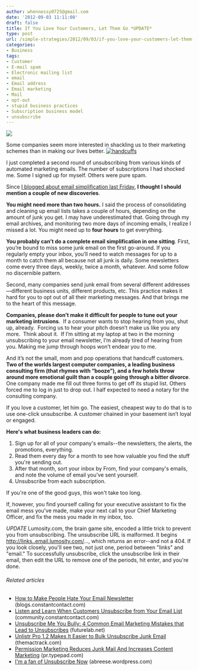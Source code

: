 ```yaml
---
author: whennessy0725@gmail.com
date: '2012-09-03 11:11:00'
draft: false
title: If You Love Your Customers, Let Them Go *UPDATE*
type: post
url: /simple-strategies/2012/09/03/if-you-love-your-customers-let-them-go
categories:
- Business
tags:
- Customer
- E-mail spam
- Electronic mailing list
- email
- Email address
- Email marketing
- Mail
- opt-out
- stupid business practices
- Subscription business model
- unsubscribe
---
```


![](http://static1.squarespace.com/static/56c87f52356fb0ec8c23c9b7/56d09050d9fd567b5dd38d8b/56d09059d9fd567b5dd38e36/1456509778561/handcuffs.jpg)

  



Some companies seem more interested in shackling us to their marketing schemes than in making our lives better.
[![handcuffs](http://journeymapp.com/simplestrategies/wp-content/uploads/2012/09/handcuffs_thumb.jpg)
](http://journeymapp.com/simplestrategies/wp-content/uploads/2012/09/handcuffs.jpg)




I just completed a second round of unsubscribing from various kinds of automated marketing emails. The number of subscriptions I had shocked me. Some I signed up for myself. Others were pure spam.




Since [I blogged about email simplification last Friday](/simple-strategies/2012/08/31/5-steps-to-simplify-your-email-life-this-weekend), **I thought I should mention a couple of new discoveries**.




**You might need more than two hours.** I said the process of consolidating and cleaning up email lists takes a couple of hours, depending on the amount of junk you get. I may have underestimated that. Going through my email archives, and monitoring two more days of incoming emails, I realize I missed a lot. You might need up to **four hours** to get everything.




**You probably can’t do a complete email simplification in one sitting**. First, you’re bound to miss some junk email on the first go-around. If you regularly empty your inbox, you’ll need to watch messages for up to a month to catch them all because not all junk is daily. Some newsletters come every three days, weekly, twice a month, whatever. And some follow no discernible pattern.




Second, many companies send junk email from several different addresses—different business units, different products, etc. This practice makes it hard for you to opt out of all their marketing messages. And that brings me to the heart of this message.




**Companies, please don’t make it difficult for people to tune out your marketing intrusions**.  If a consumer wants to stop hearing from you, shut up, already.  Forcing us to hear your pitch doesn’t make us like you any more.  Think about it.  If I’m sitting at my laptop at two in the morning unsubscribing to your email newsletter, I’m already tired of hearing from you. Making me jump through hoops won’t endear you to me.




And it’s not the small, mom and pop operations that handcuff customers. **Two of the worlds largest computer companies, a leading business consulting firm (that rhymes with “booze”), and a few hotels throw around more emotional guilt than a couple going through a bitter divorce**. One company made me fill out three forms to get off its stupid list. Others forced me to log in just to drop out. I half expected to need a notary for the consulting company.




If you love a customer, let him go. The easiest, cheapest way to do that is to use one-click unsubscribe. A customer chained in your basement isn’t loyal or engaged.




**Here's what business leaders can do:**





  1. Sign up for all of your company's emails--the newsletters, the alerts, the promotions, everything.
  2. Read them every day for a month to see how valuable you find the stuff you're sending out.
  3. After that month, sort your inbox by From, find your company's emails, and note the volume of email you've sent yourself.
  4. Unsubscribe from each subscription.



If you're one of the good guys, this won't take too long.




If, however, you find yourself calling for your executive assistant to fix the email mess you've made, make your next call to your Chief Marketing Officer, and fix the mess you made in my inbox, too.




*UPDATE* Lumosity.com, the brain game site, encoded a little trick to prevent you from unsubscribing. The unsubscribe URL is malformed. It begins [http://links..email.lumosity.com/](http://links..email.lumosity.com/)..., which returns an error--and not a 404. If you look closely, you'll see two, not just one, period between "links" and "email." To successfully unsubscribe, click the unsubscribe link in their email, then edit the URL to remove one of the periods, hit enter, and you're done.




###### Related articles





  * [How to Make People Hate Your Email Newsletter](http://blogs.constantcontact.com/product-blogs/email-marketing/permission-marketing/) (blogs.constantcontact.com)
  * [Listen and Learn When Customers Unsubscribe from Your Email List](http://community.constantcontact.com/t5/Constant-Commentary/Listen-and-Learn-When-Customers-Unsubscribe-from-Your-Email-List/ba-p/41205) (community.constantcontact.com)
  * [Unsubscribe Me You Bully: 4 Common Email Marketing Mistakes that Lead to Unsubscribes](http://www.futurelab.net/blogs/marketing-strategy-innovation/2012/07/unsubscribe_me_you_bully_4_com.html) (futurelab.net)
  * [Unlistr Pro 1.2 Makes It Easier to Bulk Unsubscribe Junk Email](http://themactrack.com/2012/08/18/unlistr-pro-1-2-makes-it-easier-to-bulk-unsubscribe-junk-email/) (themactrack.com)
  * [Permission Marketing Reduces Junk Mail And Increases Content Marketing](http://pr.typepad.com/pr_communications/2011/05/permission-marketing-reduces-junk-mail-and-increases-content-marketing.html) (pr.typepad.com)
  * [I'm a fan of Unsubscribe Now](http://billhennessy.com/s/2012/07/26/im-a-fan-of-unsubscribe-now/img) (abreese.wordpress.com)

